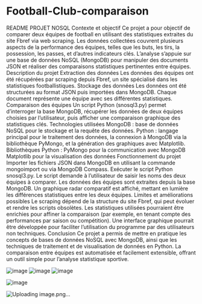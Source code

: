 # Football-Club-comparaison

README PROJET NOSQL
Contexte et objectif
Ce projet a pour objectif de comparer deux équipes de football en utilisant des statistiques extraites du site Fbref via web scraping. Les données collectées couvrent plusieurs aspects de la performance des équipes, telles que les buts, les tirs, la possession, les passes, et d’autres indicateurs clés.
L’analyse s’appuie sur une base de données NoSQL (MongoDB) pour manipuler des documents JSON et réaliser des comparaisons statistiques pertinentes entre équipes.
Description du projet
Extraction des données
Les données des équipes ont été récupérées par scraping depuis Fbref, un site spécialisé dans les statistiques footballistiques.
Stockage des données
Les données ont été structurées au format JSON puis importées dans MongoDB. Chaque document représente une équipe avec ses différentes statistiques.
Comparaison des équipes
Un script Python (snosql3.py) permet d’interroger la base MongoDB, récupérer les données de deux équipes choisies par l’utilisateur, puis afficher une comparaison graphique des statistiques clés.
Technologies utilisées
MongoDB : base de données NoSQL pour le stockage et la requête des données.
Python : langage principal pour le traitement des données, la connexion à MongoDB via la bibliothèque PyMongo, et la génération des graphiques avec Matplotlib.
Bibliothèques Python :
PyMongo pour la communication avec MongoDB
Matplotlib pour la visualisation des données
Fonctionnement du projet
Importer les fichiers JSON dans MongoDB en utilisant la commande mongoimport ou via MongoDB Compass.
Exécuter le script Python snosql3.py.
Le script demande à l’utilisateur de saisir les noms des deux équipes à comparer.
Les données des équipes sont extraites depuis la base MongoDB.
Un graphique radar comparatif est affiché, mettant en lumière les différences statistiques entre les deux équipes.
Limites et améliorations possibles
Le scraping dépend de la structure du site Fbref, qui peut évoluer et rendre les scripts obsolètes.
Les statistiques utilisées pourraient être enrichies pour affiner la comparaison (par exemple, en tenant compte des performances par saison ou compétition).
Une interface graphique pourrait être développée pour faciliter l’utilisation du programme par des utilisateurs non techniques.
Conclusion
Ce projet a permis de mettre en pratique les concepts de bases de données NoSQL avec MongoDB, ainsi que les techniques de traitement et de visualisation de données en Python. La comparaison entre équipes est automatisée et facilement extensible, offrant un outil simple pour l’analyse statistique sportive.

![image](https://github.com/user-attachments/assets/55639874-4d5b-483a-821f-a788abcb0fb8)
![image](https://github.com/user-attachments/assets/d6305598-4a7c-41c7-a952-4a47398cf1e8)
![image](https://github.com/user-attachments/assets/9f415ac7-ea7f-4647-b9cf-0d8005f02cd4)

![image](https://github.com/user-attachments/assets/804642b3-813a-4c46-a8d8-107632a5714a)

![Uploading image.png…]()
